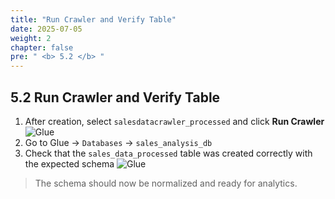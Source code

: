 ```yaml
---
title: "Run Crawler and Verify Table"
date: 2025-07-05
weight: 2
chapter: false
pre: " <b> 5.2 </b> "
---
```


## 5.2 Run Crawler and Verify Table

1. After creation, select `salesdatacrawler_processed` and click **Run Crawler**
![Glue](../../images/05/052/1.png?featherlight=false&width=90pc)
2. Go to Glue → `Databases` → `sales_analysis_db`
3. Check that the `sales_data_processed` table was created correctly with the expected schema
![Glue](../../images/05/052/2.png?featherlight=false&width=90pc)
> The schema should now be normalized and ready for analytics.
